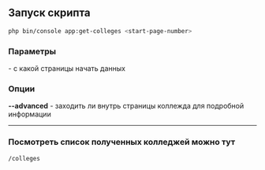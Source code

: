 ## Запуск скрипта
```bash
php bin/console app:get-colleges <start-page-number>
```

### Параметры
**<start-page-number>** - с какой страницы начать данных

### Опции
**--advanced** - заходить ли внутрь страницы коллежда для подробной информации

---
### Посмотреть список полученных колледжей можно тут 
```
/colleges
```
